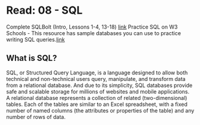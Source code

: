 # Read: 08 - SQL
Complete SQLBolt (Intro, Lessons 1-4, 13-18) [link](http://sqlbolt.com/)
Practice SQL on W3 Schools - This resource has sample databases you can use to practice writing SQL queries.[link](https://www.w3schools.com/sql/trysql.asp?filename=trysql_select_all)
### 
## What is SQL?
SQL, or Structured Query Language, is a language designed to allow both technical and non-technical users query, manipulate, and transform data from a relational database. And due to its simplicity, SQL databases provide safe and scalable storage for millions of websites and mobile applications.
A relational database represents a collection of related (two-dimensional) tables. Each of the tables are similar to an Excel spreadsheet, with a fixed number of named columns (the attributes or properties of the table) and any number of rows of data.
